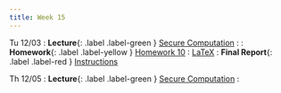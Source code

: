 ```yaml
---
title: Week 15
---
```


Tu 12/03
: **Lecture**{: .label .label-green } [Secure Computation](/assets/lecture-notes/collection-F24.pdf)
    : 
: **Homework**{: .label .label-yellow } [Homework 10](/assets/homework/hw-10.pdf)
    : [LaTeX](/assets/homework/hw-10.tex)
: **Final Report**{: .label .label-red } [Instructions](/assets/homework/final-report.pdf)

Th 12/05
: **Lecture**{: .label .label-green } [Secure Computation](/assets/lecture-notes/collection-F24.pdf)
    : 
